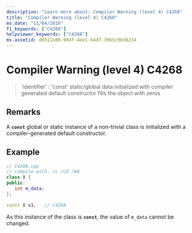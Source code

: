 ```yaml
---
description: "Learn more about: Compiler Warning (level 4) C4268"
title: "Compiler Warning (level 4) C4268"
ms.date: "11/04/2016"
f1_keywords: ["C4268"]
helpviewer_keywords: ["C4268"]
ms.assetid: d0511e80-904f-4ee1-b4d7-39b5c0bd8234
---
```

# Compiler Warning (level 4) C4268

> 'identifier' : 'const' static/global data initialized with compiler generated default constructor fills the object with zeros

## Remarks

A **`const`** global or static instance of a non-trivial class is initialized with a compiler-generated default constructor.

## Example

```cpp
// C4268.cpp
// compile with: /c /LD /W4
class X {
public:
   int m_data;
};

const X x1;   // C4268
```

As this instance of the class is **`const`**, the value of `m_data` cannot be changed.

